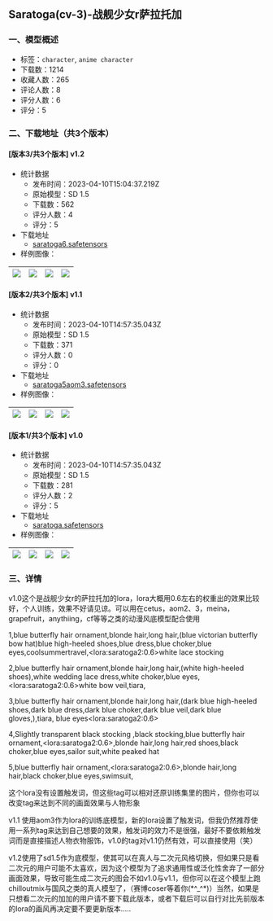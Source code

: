 ## Saratoga(cv-3)-战舰少女r萨拉托加
### 一、模型概述

- 标签：`character`, `anime character`
- 下载数：1214
- 收藏人数：265
- 评论人数：8
- 评分人数：6
- 评分：5

### 二、下载地址（共3个版本）

#### [版本3/共3个版本] v1.2

- 统计数据
  - 发布时间：2023-04-10T15:04:37.219Z
  - 原始模型：SD 1.5
  - 下载数：562
  - 评分人数：4
  - 评分：5
- 下载地址
  - [saratoga6.safetensors](https://civitai.com/api/download/models/41894)
- 样例图像：

| <img src="https://image.civitai.com/xG1nkqKTMzGDvpLrqFT7WA/860ea4f2-af61-479b-f357-64cfd2caed00/width=450/460238.jpeg" /> | <img src="https://image.civitai.com/xG1nkqKTMzGDvpLrqFT7WA/674c4887-0254-4a31-e4a6-a46cc1a94b00/width=450/460245.jpeg" /> | <img src="https://image.civitai.com/xG1nkqKTMzGDvpLrqFT7WA/56374d7f-aa3e-4f7d-9ace-6a64e9eed100/width=450/460243.jpeg" /> | <img src="https://image.civitai.com/xG1nkqKTMzGDvpLrqFT7WA/5dda09d9-89ff-4830-ff36-c2c54874cf00/width=450/460247.jpeg" /> |
| ---- | ---- | ---- | ---- |

#### [版本2/共3个版本] v1.1

- 统计数据
  - 发布时间：2023-04-10T14:57:35.043Z
  - 原始模型：SD 1.5
  - 下载数：371
  - 评分人数：0
  - 评分：0
- 下载地址
  - [saratoga5aom3.safetensors](https://civitai.com/api/download/models/40513)
- 样例图像：

| <img src="https://image.civitai.com/xG1nkqKTMzGDvpLrqFT7WA/25b7281c-c271-4021-98c5-d374d54dae00/width=450/448013.jpeg" /> | <img src="https://image.civitai.com/xG1nkqKTMzGDvpLrqFT7WA/cdcbbb95-0976-4ca9-c43f-65b1cc574100/width=450/448011.jpeg" /> | <img src="https://image.civitai.com/xG1nkqKTMzGDvpLrqFT7WA/76950226-a560-4e07-264d-99b0d1322500/width=450/448008.jpeg" /> | <img src="https://image.civitai.com/xG1nkqKTMzGDvpLrqFT7WA/37f2936c-b20b-4dff-6f68-4857b95c1f00/width=450/448017.jpeg" /> |
| ---- | ---- | ---- | ---- |

#### [版本1/共3个版本] v1.0

- 统计数据
  - 发布时间：2023-04-10T14:57:35.043Z
  - 原始模型：SD 1.5
  - 下载数：281
  - 评分人数：2
  - 评分：5
- 下载地址
  - [saratoga.safetensors](https://civitai.com/api/download/models/34186)
- 样例图像：

| <img src="https://image.civitai.com/xG1nkqKTMzGDvpLrqFT7WA/c601680c-664c-4794-288a-4a90ee88c000/width=450/390591.jpeg" /> | <img src="https://image.civitai.com/xG1nkqKTMzGDvpLrqFT7WA/a35cd844-1db4-440f-3544-bbc1eb068f00/width=450/390610.jpeg" /> | <img src="https://image.civitai.com/xG1nkqKTMzGDvpLrqFT7WA/b0a0de84-40a5-4e59-f611-43ad48e80c00/width=450/390609.jpeg" /> | <img src="https://image.civitai.com/xG1nkqKTMzGDvpLrqFT7WA/8a8d0fd6-8633-4065-87d5-3c9608a9d000/width=450/390608.jpeg" /> |
| ---- | ---- | ---- | ---- |


### 三、详情
<p>v1.0这个是战舰少女r的萨拉托加的lora，lora大概用0.6左右的权重出的效果比较好，个人训练，效果不好请见谅。可以用在cetus，aom2、3，meina，grapefruit，anythiing，cf等等之类的动漫风底模型配合使用</p><p>1,blue butterfly hair ornament,blonde hair,long hair,(blue victorian butterfly bow hat)blue high-heeled shoes,blue dress,blue choker,blue eyes,coolsummertravel,&lt;lora:saratoga2:0.6&gt;white lace stocking</p><p>2,blue butterfly hair ornament,blonde hair,long hair,(white high-heeled shoes),white wedding lace dress,white choker,blue eyes,&lt;lora:saratoga2:0.6&gt;white bow veil,tiara,</p><p>3,blue butterfly hair ornament,blonde hair,long hair,(dark blue high-heeled shoes,dark blue dress,dark blue choker,dark blue veil,dark blue gloves,),tiara, blue eyes&lt;lora:saratoga2:0.6&gt;</p><p>4,Slightly transparent black stocking ,black stocking,blue butterfly hair ornament,&lt;lora:saratoga2:0.6&gt;,blonde hair,long hair,red shoes,black choker,blue eyes,sailor suit,white peaked hat</p><p>5,blue butterfly hair ornament,&lt;lora:saratoga2:0.6&gt;,blonde hair,long hair,black choker,blue eyes,swimsuit,</p><p>这个lora没有设置触发词，但这些tag可以相对还原训练集里的图片，但你也可以改变tag来达到不同的画面效果与人物形象</p><p>v1.1 使用aom3作为lora的训练底模型，新的lora设置了触发词，但我仍然推荐使用一系列tag来达到自己想要的效果，触发词的效力不是很强，最好不要依赖触发词而是直接描述人物衣物服饰，v1.0的tag对v1.1仍然有效，可以直接使用（笑）</p><p>v1.2使用了sd1.5作为底模型，使其可以在真人与二次元风格切换，但如果只是看二次元的用户可能不太喜欢，因为这个模型为了追求通用性或泛化性舍弃了一部分画面效果，导致可能生成二次元的图会不如v1.0与v1.1，但你可以在这个模型上跑chilloutmix与国风之类的真人模型了，（赛博coser等着你(*^_^*)）当然，如果是只想看二次元的加加的用户请不要下载此版本，或者下载后可以自行对比先前版本的lora的画风再决定要不要更新版本.....</p>